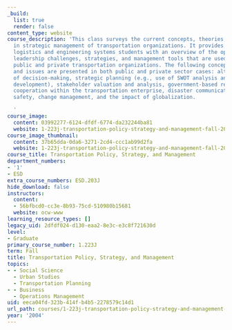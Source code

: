```yaml
---
_build:
  list: true
  render: false
content_type: website
course_description: 'This class surveys the current concepts, theories, and issues
  in strategic management of transportation organizations. It provides transportation
  logistics and engineering systems students with an overview of the operating context,
  leadership challenges, strategies, and management tools that are used in today''s
  public and private transportation organizations. The following concepts, tools,
  and issues are presented in both public and private sector cases: alternative models
  of decision-making, strategic planning (e.g., use of SWOT analysis and scenario
  development), stakeholder valuation and analysis, government-based regulation and
  cooperation within the transportation enterprise, disaster communications, systems
  safety, change management, and the impact of globalization.

  '
course_image:
  content: 03992277-6124-dfdf-6774-da232244ba81
  website: 1-223j-transportation-policy-strategy-and-management-fall-2004
course_image_thumbnail:
  content: 37b65dda-0da6-3271-2cd4-ccc1ab99d2fa
  website: 1-223j-transportation-policy-strategy-and-management-fall-2004
course_title: Transportation Policy, Strategy, and Management
department_numbers:
- '1'
- ESD
extra_course_numbers: ESD.203J
hide_download: false
instructors:
  content:
  - 56bfbcd0-cc3e-8b93-75cd-510980b15681
  website: ocw-www
learning_resource_types: []
legacy_uid: 2dfdf024-d130-eaa2-8e3c-e3c8f721630d
level:
- Graduate
primary_course_number: 1.223J
term: Fall
title: Transportation Policy, Strategy, and Management
topics:
- - Social Science
  - Urban Studies
  - Transportation Planning
- - Business
  - Operations Management
uid: eeca04fd-323b-414f-b4b5-2278579c14d1
url_path: courses/1-223j-transportation-policy-strategy-and-management-fall-2004
year: '2004'
---
```

